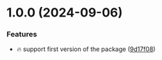 # 1.0.0 (2024-09-06)

### Features

-   🔥 support first version of the package ([9d17f08](https://github.com/tal-rofe/envinos/commit/9d17f08d16afb02f6a7a586eecb816c2026bef37))
